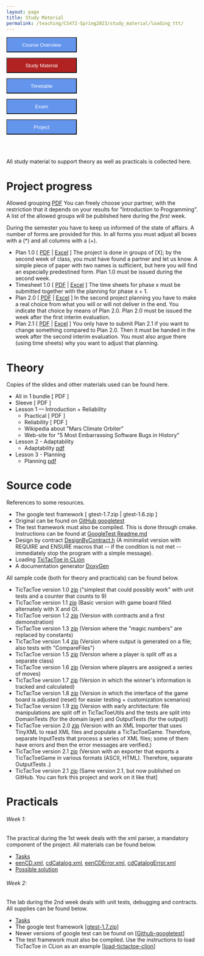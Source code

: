 ```yaml
---
layout: page
title: Study Material
permalink: /teaching/CS472-Spring2023/study_material/loading_ttt/
---
```

<form action="/teaching/CS472-Spring2023/">
    <input type="submit" style="background-color:cornflowerblue;color:white;width:185px;
height:40px;" value="Course Overview" />
</form>
<form action="/teaching/CS472-Spring2023/study_material/">
    <input type="submit" style="background-color:firebrick;color:white;width:185px;
height:40px;" value="Study Material" />
</form>
<form action="/teaching/CS472-Spring2023/Timetable/">
    <input type="submit" style="background-color:cornflowerblue;color:white;width:185px;
height:40px;" value="Timetable" />
</form>
<form action="/teaching/CS472-Spring2023/Exam/">
    <input type="submit" style="background-color:cornflowerblue;color:white;width:185px;
height:40px;" value="Exam" />
</form>
<form action="/teaching/CS472-Spring2023/Project/">
    <input type="submit" style="background-color:cornflowerblue;color:white;width:185px;
height:40px;" value="Project" />
</form>


<br/>
<br/>

All study material to support theory as well as practicals is collected here.

Project progress
============
Allowed grouping [PDF]() You can freely choose your partner, with the restriction that it 
depends on your results for "Introduction to Programming". A list of the allowed groups 
will be published here during the *first* week.

During the semester you have to keep us informed of the state of affairs. A number of forms are provided for this. In all forms you must adjust all boxes with a (*) and all columns with a (+).

* Plan 1.0 [ [PDF]() | [Excel]() ] The project is done in groups of [X]; by the second week of class, you must have found a partner and let us know. A simple piece of paper with two names is sufficient, but here you will find an especially predestined form. Plan 1.0 must be issued during the second week.
* Timesheet 1.0 [ [PDF]() | [Excel]() ] The time sheets for phase x must be submitted together with the planning for phase x + 1.
* Plan 2.0 [ [PDF]() | [Excel]() ] In the second project planning you have to make a real choice from what you will or will not deliver in the end. You indicate that choice by means of Plan 2.0. Plan 2.0 must be issued the week after the first interim evaluation.
* Plan 2.1 [ [PDF]() | [Excel]() ] You only have to submit Plan 2.1 if you want to change something compared to Plan 2.0. Then it must be handed in the week after the second interim evaluation. You must also argue there (using time sheets) why you want to adjust that planning.

Theory
=======
Copies of the slides and other materials used can be found here. 
* All in 1 bundle [ PDF ]
* Sleeve [ PDF ]
* Lesson 1 — Introduction + Reliability
  * Practical [ PDF ]
  * Reliability [ PDF ]
  * Wikipedia about "Mars Climate Orbiter"
  * Web-site for "5 Most Embarrassing Software Bugs in History"
* Lesson 2 - Adaptability
  * Adaptability [pdf]()
* Lesson 3 - Planning 
  * Planning [pdf]()

Source code
=====
References to some resources.
* The google test framework [ gtest-1.7.zip | gtest-1.6.zip ]
* Original can be found on [GitHub googletest](https://github.com/google/googletest)
* The test framework must also be compiled. This is done through cmake. Instructions can be found at [GoogleTest Readme.md](https://github.com/google/googletest/blob/main/googletest/README.md)
* Design by contract [DesignByContract.h](material/DesignByContract.h) (A minimalist version with REQUIRE and ENSURE macros that -- if the condition is not met -- immediately stop the program with a simple message). 
* Loading [TicTacToe in CLion](material/loading_ttt/loading_TicTacToe_in_CLion.md)
* A documentation generator [DoxyGen](https://doxygen.nl/) 

All sample code (both for theory and practicals) can be found below.
* TicTacToe version 1.0 [zip](https://drive.google.com/file/d/1JjUfUbTjYL1WiENvwYu9XiOD1UvVGU6v/view?usp=sharing) ("simplest that could possibly work" with unit tests and a counter that counts to 9)
* TicTacToe version 1.1 [zip](https://drive.google.com/file/d/1JrPmkA79M_ciYxJA7qjx3D4HuAYv2d0J/view?usp=sharing) (Basic version with game board filled alternately with X and O).
* TicTacToe version 1.2 [zip](https://drive.google.com/file/d/1Jpt5lXoXR42aHVSYvQYRrs21MLx8V-ny/view?usp=sharing) (Version with contracts and a first demonstration)
* TicTacToe version 1.3 [zip](https://drive.google.com/file/d/1K0wAWi6cmORze6AA6nRbJ6EZirDrozec/view?usp=sharing) (Version where the "magic numbers" are replaced by constants)
* TicTacToe version 1.4 [zip](https://drive.google.com/file/d/1J9gDmBa1AFEC0-Q6Qe52kiBp_KwFMQ05/view?usp=sharing) (Version where output is generated on a file; also tests with "CompareFiles")
* TicTacToe version 1.5 [zip](https://drive.google.com/file/d/1Jp14EpX57pfigMokwlkeSeeSzJuc4YfX/view?usp=sharing) (Version where a player is split off as a separate class)
* TicTacToe version 1.6 [zip](https://drive.google.com/file/d/1JvBJ2uIiGn45Uxab08FBtT5eoKIYqNgG/view?usp=sharing) (Version where players are assigned a series of moves)
* TicTacToe version 1.7 [zip](https://drive.google.com/file/d/1JO5FqC0h07_a0cT4bSpwFlg39VyjAwn-/view?usp=sharing) (Version in which the winner's information is tracked and calculated)
* TicTacToe version 1.8 [zip](https://drive.google.com/file/d/1Jp1MlOeAGeO8odBRAVjMhS0cMuE5N-Wg/view?usp=sharing) (Version in which the interface of the game board is adjusted (reset) for easier testing + customization scenarios)
* TicTacToe version 1.9 [zip](https://drive.google.com/file/d/1J9xAF2yD-xTqAjS0IR_PgU4CkecaZhY4/view?usp=sharing) (Version with early architecture: file manipulations are split off in TicTacToeUtils and the tests are split into DomainTests (for the domain layer) and OutputTests (for the output))
* TicTacToe version 2.0 [zip](https://drive.google.com/file/d/1JqbsYLD58psG3BxGuFF15anr5VLQhk8N/view?usp=sharing) (Version with an XML Importer that uses TinyXML to read XML files and populate a TicTacToeGame. Therefore, separate InputTests that process a series of XML files; some of them have errors and then the error messages are verified.)
* TicTacToe version 2.1 [zip](https://drive.google.com/file/d/1JkV_GbIpwbv6YrtHnWNFda24OLE5t6dw/view?usp=sharing) (Version with an exporter that exports a TicTacToeGame in various formats (ASCII, HTML). Therefore, separate OutputTests .)
* TicTacToe version 2.1 [zip](https://github.com/johnxu21/TicTacToe_Git) (Same version 2.1, but now published on GitHub. You can fork this project and work on it like that]

Practicals
========

###### Week 1: 
The practical during the 1st week deals with the xml parser, a mandatory component of the project. All materials can be found below.
* [Tasks]()
* [eenCD.xml](material/eenCD.xml), [cdCatalog.xml](material/cdCatalog.xml), [eenCDError.xml](material/eenCDError.xml), [cdCatalogError.xml](material/cdCatalogError.xml)
* [Possible solution](https://drive.google.com/file/d/1XLZDTpHjaxZ4RmlUlU0ic58ngIAz3d3m/view?usp=sharing)

###### Week 2: 
The lab during the 2nd week deals with unit tests, debugging and contracts. All supplies can be found below.
* [Tasks]()
* The google test framework [[gtest-1.7.zip](https://drive.google.com/file/d/1TzuyNjnm92Zhkq89pHA7eP9SP9sbFa4C/view?usp=sharing)]
* Newer versions of google test can be found on  [[Github-googletest](https://github.com/google/googletest/releases)]
* The test framework must also be compiled. Use the instructions to load TicTacToe in CLion as an example [[load-tictactoe-clion](material/loading_ttt/)]

















